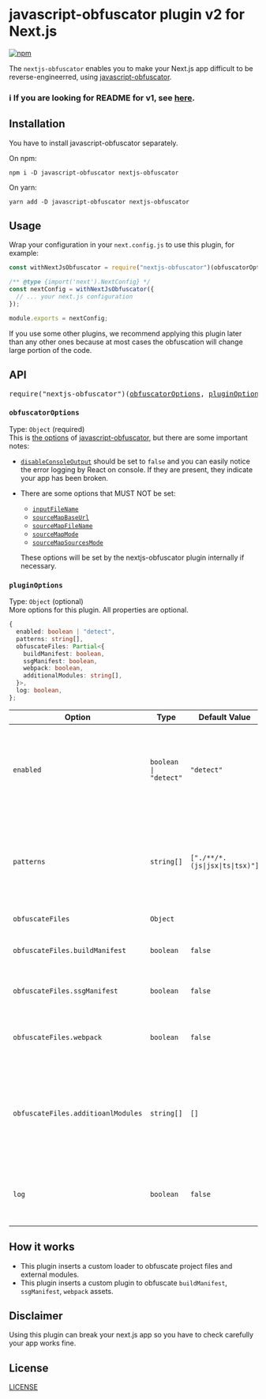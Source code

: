 # javascript-obfuscator plugin v2 for Next.js
[![npm](https://img.shields.io/npm/v/nextjs-obfuscator)](https://www.npmjs.com/package/nextjs-obfuscator)

The `nextjs-obfuscator` enables you to make your Next.js app difficult to be reverse-engineerred, using [javascript-obfuscator](https://github.com/javascript-obfuscator/javascript-obfuscator).

### ℹ️ If you are looking for README for v1, see [here](https://github.com/mtripg6666tdr/nextjs-obfuscator/tree/v1#readme).

## Installation
You have to install javascript-obfuscator separately.

On npm:
```
npm i -D javascript-obfuscator nextjs-obfuscator
```
On yarn:
```
yarn add -D javascript-obfuscator nextjs-obfuscator
```

## Usage
Wrap your configuration in your `next.config.js` to use this plugin, for example:
```js
const withNextJsObfuscator = require("nextjs-obfuscator")(obfuscatorOptions, pluginOptions);

/** @type {import('next').NextConfig} */
const nextConfig = withNextJsObfuscator({
  // ... your next.js configuration
});

module.exports = nextConfig;
```
If you use some other plugins, we recommend applying this plugin later than any other ones because at most cases the obfuscation will change large portion of the code.

## API
<pre>
require("nextjs-obfuscator")(<a href="#obfuscatoroptions">obfuscatorOptions</a>, <a href="#pluginoptions">pluginOptions</a>)
</pre>
### `obfuscatorOptions`
Type: `Object` (required)  
This is [the options](https://github.com/javascript-obfuscator/javascript-obfuscator#javascript-obfuscator-options) of [javascript-obfuscator](https://github.com/javascript-obfuscator/javascript-obfuscator), but there are some important notes:  
* [`disableConsoleOutput`](https://github.com/javascript-obfuscator/javascript-obfuscator#disableconsoleoutput) should be set to `false` and you can easily notice the error logging by React on console. If they are present, they indicate your app has been broken.
* There are some options that MUST NOT be set:
  * [`inputFileName`](https://github.com/javascript-obfuscator/javascript-obfuscator#inputfilename)
  * [`sourceMapBaseUrl`](https://github.com/javascript-obfuscator/javascript-obfuscator#sourcemapbaseurl)
  * [`sourceMapFileName`](https://github.com/javascript-obfuscator/javascript-obfuscator#sourcemapfilename)
  * [`sourceMapMode`](https://github.com/javascript-obfuscator/javascript-obfuscator#sourcemapmode)
  * [`sourceMapSourcesMode`](https://github.com/javascript-obfuscator/javascript-obfuscator#sourcemapsourcesmode)
  
  These options will be set by the nextjs-obfuscator plugin internally if necessary.

### `pluginOptions`
Type: `Object` (optional)  
More options for this plugin. All properties are optional.
```ts
{
  enabled: boolean | "detect",
  patterns: string[],
  obfuscateFiles: Partial<{
    buildManifest: boolean,
    ssgManifest: boolean,
    webpack: boolean,
    additionalModules: string[],
  }>,
  log: boolean,
};
```

|Option   |Type                                |Default Value|Description|
|---------|------------------------------------|-------------|-----------|
|`enabled`|<code>boolean &#124; "detect"</code>|`"detect"`|Indicates if the plugin is enabled or not.<br/>If `"detect"` specified, the plugin will be enabled only when building for production.|
|`patterns`|`string[]`|<code>["./**/*.(js&#124;jsx&#124;ts&#124;tsx)"]</code>|Glob patterns to determine which files to be obfuscated. They must be relative paths from the directory where `next.config.js` is placed.|
|`obfuscateFiles`|`Object`||Additioanl files to be obfuscated.|
|`obfuscateFiles.buildManifest`|`boolean`|`false`|If set to true, the plugin will obfuscate `_buildManifest.js`|
|`obfuscateFiles.ssgManifest`|`boolean`|`false`|If set to true, the plugin will obfuscate `_ssgManifest.js`|
|`obfuscateFiles.webpack`|`boolean`|`false`|If set to true, the plugin will obfuscate `webpack.js`, which is an entry point.|
|`obfuscateFiles.additioanlModules`|`string[]`|`[]`|Names of additioanl external modules to be obfuscated. Convenient if you are using custom npm package for instance. Use like `["module-a", "module-b", ...]`.|
|`log`|`boolean`|`false`|If set to true, the plugin will use `console.log` as logger. Otherwise it uses webpack's standard logger.|

## How it works
* This plugin inserts a custom loader to obfuscate project files and external modules.
* This plugin inserts a custom plugin to obfuscate `buildManifest`, `ssgManifest`, `webpack` assets.

## Disclaimer
Using this plugin can break your next.js app so you have to check carefully your app works fine.

## License
[LICENSE](LICENSE)
